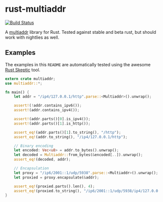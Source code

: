 # rust-multiaddr

[![Build Status](https://travis-ci.org/micxjo/rust-multiaddr.svg?branch=master)](https://travis-ci.org/micxjo/rust-multiaddr)

A [multiaddr](https://github.com/jbenet/multiaddr) library for Rust. Tested against stable and beta rust, but should work with nightlies as well.

## Examples

The examples in this `README` are automatically tested using the awesome [Rust Skeptic](https://github.com/brson/rust-skeptic) tool.

```rust
extern crate multiaddr;
use multiaddr::*;

fn main() {
	let addr = "/ip4/127.0.0.1/http".parse::<Multiaddr>().unwrap();

	assert!(!addr.contains_ipv6());
	assert!(addr.contains_ipv4());

	assert!(addr.parts()[0].is_ipv4());
	assert!(addr.parts()[1].is_http());

	assert_eq!(addr.parts()[1].to_string(), "/http");
	assert_eq!(addr.to_string(), "/ip4/127.0.0.1/http");

	// Binary encoding
	let encoded: Vec<u8> = addr.to_bytes().unwrap();
	let decoded = Multiaddr::from_bytes(&encoded[..]).unwrap();
	assert_eq!(decoded, addr);

	// Encapsulation
	let proxy = "/ip6/2001::1/udp/5938".parse::<Multiaddr>().unwrap();
	let proxied = proxy.encapsulate(&addr);

	assert_eq!(proxied.parts().len(), 4);
	assert_eq!(proxied.to_string(), "/ip6/2001::1/udp/5938/ip4/127.0.0.1/http");
}
```